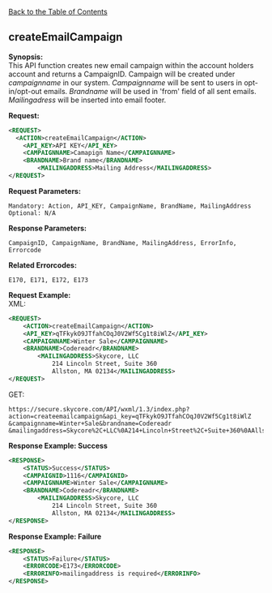 [Back to the Table of Contents](/1.3/README.md)

## createEmailCampaign


__Synopsis:__  
This API function creates new email campaign within the account holders account and returns a CampaignID. Campaign will be created under _campaignname_ in our system. _Campaignname_ will be sent to users in opt-in/opt-out emails. _Brandname_ will be used in 'from' field of all sent emails. _Mailingadress_ will be inserted into email footer.

__Request:__
```xml
<REQUEST>
  <ACTION>createEmailCampaign</ACTION>
    <API_KEY>API KEY</API_KEY>
    <CAMPAIGNNAME>Camapign Name</CAMPAIGNNAME>
    <BRANDNAME>Brand name</BRANDNAME>
        <MAILINGADDRESS>Mailing Address</MAILINGADDRESS>
</REQUEST>
```

__Request Parameters:__

    Mandatory: Action, API_KEY, CampaignName, BrandName, MailingAddress
    Optional: N/A

__Response Parameters:__

    CampaignID, CampaignName, BrandName, MailingAddress, ErrorInfo, Errorcode

__Related Errorcodes:__

    E170, E171, E172, E173    

__Request Example:__  
XML:
```xml
<REQUEST>
    <ACTION>createEmailCampaign</ACTION>
    <API_KEY>qTFkykO9JTfahCOqJ0V2Wf5Cg1t8iWlZ</API_KEY>
    <CAMPAIGNNAME>Winter Sale</CAMPAIGNNAME>
    <BRANDNAME>Codereadr</BRANDNAME>
        <MAILINGADDRESS>Skycore, LLC 
            214 Lincoln Street, Suite 360
            Allston, MA 02134</MAILINGADDRESS>
</REQUEST>
```

GET:

    https://secure.skycore.com/API/wxml/1.3/index.php?action=createemailcampaign&api_key=qTFkykO9JTfahCOqJ0V2Wf5Cg1t8iWlZ
    &campaignname=Winter+Sale&brandname=Codereadr
    &mailingaddress=Skycore%2C+LLC%0A214+Lincoln+Street%2C+Suite+360%0AAllston%2C+MA+02134

__Response Example: Success__
```xml
<RESPONSE>
    <STATUS>Success</STATUS>
    <CAMPAIGNID>1116</CAMPAIGNID>
    <CAMPAIGNNAME>Winter Sale</CAMPAIGNNAME>
    <BRANDNAME>Codereadr</BRANDNAME>
        <MAILINGADDRESS>Skycore, LLC 
            214 Lincoln Street, Suite 360
            Allston, MA 02134</MAILINGADDRESS>
</RESPONSE>
```
        
__Response Example: Failure__
```xml
<RESPONSE>
    <STATUS>Failure</STATUS>
    <ERRORCODE>E173</ERRORCODE>
    <ERRORINFO>mailingaddress is required</ERRORINFO>
</RESPONSE>
```
